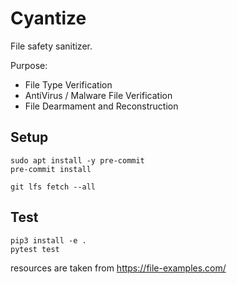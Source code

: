# Cyantize

File safety sanitizer.

Purpose:

* File Type Verification
* AntiVirus / Malware File Verification
* File Dearmament and Reconstruction

## Setup

```commandline
sudo apt install -y pre-commit
pre-commit install

git lfs fetch --all
```

## Test

```commandline
pip3 install -e .
pytest test
```

resources are taken from https://file-examples.com/
